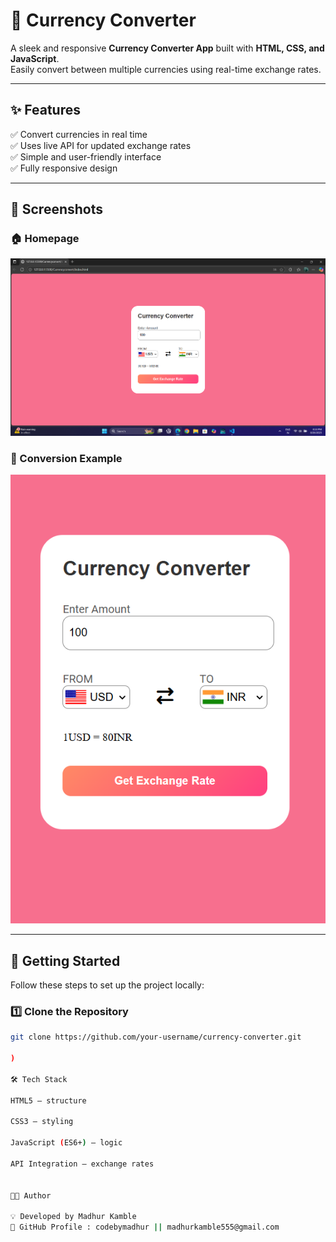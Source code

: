# 💱 Currency Converter  

A sleek and responsive **Currency Converter App** built with **HTML, CSS, and JavaScript**.  
Easily convert between multiple currencies using real-time exchange rates.  

---

## ✨ Features  
✅ Convert currencies in real time  
✅ Uses live API for updated exchange rates  
✅ Simple and user-friendly interface  
✅ Fully responsive design  

---

## 📸 Screenshots  

### 🏠 Homepage  
![Homepage](https://github.com/codebymadhur/Currency-converter/blob/main/Screenshot%202025-08-26%20203351.png)  

### 🔄 Conversion Example  
![Conversion](https://github.com/codebymadhur/Currency-converter/blob/main/Screenshot%202025-08-26%20203406.png)  

---

## 🚀 Getting Started  

Follow these steps to set up the project locally:  

### 1️⃣ Clone the Repository  
```bash
git clone https://github.com/your-username/currency-converter.git

)

🛠️ Tech Stack

HTML5 – structure

CSS3 – styling

JavaScript (ES6+) – logic

API Integration – exchange rates


👨‍💻 Author

💡 Developed by Madhur Kamble
🔗 GitHub Profile : codebymadhur || madhurkamble555@gmail.com
